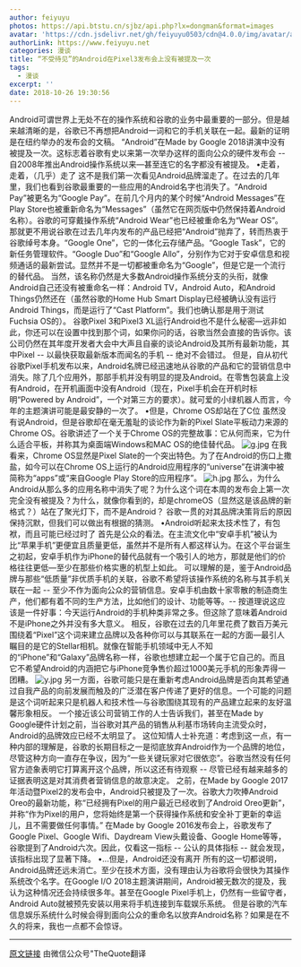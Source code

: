 ```yaml
---
author: feiyuyu
photos: https://api.btstu.cn/sjbz/api.php?lx=dongman&format=images
avatar: 'https://cdn.jsdelivr.net/gh/feiyuyu0503/cdn@4.0.0/img/avatar/avater.jpg'
authorLink: https://www.feiyuyu.net
categories: 漫谈
title: “不受待见”的Android在Pixel3发布会上没有被提及一次
tags:
  - 漫谈
excerpt: ''
date: 2018-10-26 19:30:56
---
```


Android可谓世界上无处不在的操作系统和谷歌的业务中最重要的一部分。但是越来越清晰的是，谷歌已不再想把Android一词和它的手机关联在一起。最新的证明是在纽约举办的发布会的文稿。 “Android”在Made by Google 2018讲演中没有被提及一次。这标志着谷歌有史以来第一次举办这样的面向公众的硬件发布会 -- 自2008年推出Android操作系统以来—甚至连它的名字都没有被提及。 •走着，走着，（几乎）走了 这不是我们第一次看见Android品牌溜走了。在过去的几年里，我们也看到谷歌最重要的一些应用的Android名字也消失了。“Android Pay”被更名为“Google Pay”。在前几个月内的某个时候“Android Messages”在Play Store也被重新命名为“Messages”（虽然它在网页版中仍然保持着Android名称）。谷歌的可穿戴操作系统“Android Wear”也已经被重命名为“Wear OS”。 那就更不用说谷歌在过去几年内发布的产品已经把“Android”抛弃了，转而热衷于谷歌绰号本身。“Google One”，它的一体化云存储产品。“Google Task”，它的新任务管理软件。“Google Duo”和“Google Allo”，分别作为它对于安卓信息和视频通话的最新尝试。显然并不是一切都被重命名为“Google”，但是它是一个流行的替代品。 当然，该名称仍然是大多数Android操作系统分支的头衔，就像Android自己还没有被重命名一样：Android TV，Android Auto，和Android Things仍然还在（虽然谷歌的Home Hub Smart Display已经被确认没有运行Android Things，而是运行了“Cast Platform”。我们也确认那是用于测试Fuchsia OS的）。 谷歌Pixel 3和Pixel3 XL运行Android也不是什么秘密—远非如此，你还可以在设置中找到那个词，如果你问的话，谷歌当然会直接的告诉你。该公司仍然在其年度开发者大会中大声且自豪的谈论Android及其所有最新功能，其中Pixel -- 以最快获取最新版本而闻名的手机 -- 绝对不会错过。 但是，自从初代谷歌Pixel手机发布以来，Android名牌已经迅速地从谷歌的产品和它的营销信息中消失。除了几个应用外，那部手机并没有明显的提及Android。在零售包装盒上没有Android，在开机画面中没有Android（现在，Pixel手机会在开机时标明“Powered by Android”，一个对第三方的要求）。就可爱的小绿机器人而言，今年的主题演讲可能是最安静的一次了。 •但是，Chrome OS却站在了C位 虽然没有说Android，但是谷歌却在毫无羞耻的谈论作为新的Pixel Slate平板动力来源的Chrome OS。谷歌讲述了一个关于Chrome OS的完整故事：它从何而来，它为什么适合平板，并称其为桌面端Windows和MAC OS的绝佳替代品。 ![g.jpg](https://i.loli.net/2018/10/26/5bd2f95697618.jpg "g.jpg") 在我看来，Chrome OS显然是Pixel Slate的一个突出特色。为了在Android的伤口上撒盐，如今可以在Chrome OS上运行的Android应用程序的“universe”在讲演中被简称为“apps”或“来自Google Play Store的应用程序”。 ![h.jpg](https://i.loli.net/2018/10/26/5bd2f9928e454.jpg "h.jpg") 那么，为什么Android从那么多的应用名称中消失了呢？为什么这个词在本周的发布会上第一次完全没有被提及？为什么，就像你看到的，却是chromeOS（显然这是该品牌的新格式？）站在了聚光灯下，而不是Android？ 谷歌一贯的对其品牌决策背后的原因保持沉默，但我们可以做出有根据的猜测。 •Android听起来太技术性了，有包袱，而且可能已经过时了 首先是公众的看法。在主流文化中“安卓手机”被认为比“苹果手机”更便宜且质量更低，虽然并不是所有人都这样认为。在这个平台诞生之初起，安卓手机作为iPhone的替代品就有一个吸引人的地方，那就是他们的价格往往更低—至少在那些价格实惠的机型上如此。 可以理解的是，鉴于Android品牌与那些“低质量”非优质手机的关联，谷歌不希望将该操作系统的名称与其手机关联在一起 -- 至少不作为面向公众的营销信息。安卓手机由数十家零散的制造商生产，他们都有着不同的生产方法，比如他们的设计、功能等等。-- 按道理说这应该是一件好事：今天运行Android的手机种类非常之多。但这除了意味着Android不是iPhone之外并没有多大意义。 相反，谷歌在过去的几年里花费了数百万美元围绕着“Pixel”这个词来建立品牌以及各种你可以与其联系在一起的方面—最引人瞩目的是它的Stellar相机。就像在智能手机领域中无人不知的“iPhone”和“Galaxy”品牌名称一样，谷歌也想建立起一个属于它自己的。而且它不希望Android的内涵把它与iPhone竞争售价超过1000美元手机的形象弄得一团糟。 ![y.jpg](https://i.loli.net/2018/10/26/5bd2f9aa64272.jpg "y.jpg") 另一方面，谷歌可能只是在重新考虑Android品牌是否向其希望通过自我产品的向前发展而触及的广泛潜在客户传递了更好的信息。一个可能的问题是这个词听起来只是机器人和技术性—与谷歌围绕其现有的产品建立起来的友好温馨形象相反。 一个接近该公司营销工作的人士告诉我们，甚至在Made by Google硬件计划之前，当谷歌对其产品的销售从利基市场转向主流受众时，Android的品牌效应已经不太明显了。 这位知情人士补充道：考虑到这一点，有一种内部的理解是，谷歌的长期目标之一是彻底放弃Android作为一个品牌的地位，尽管这种方向一直存在争议，因为“一些关键玩家对它很依恋”。谷歌当然没有任何官方迹象表明它打算离开这个品牌，所以这还有待观察 -- 尽管已经有越来越多的证据表明这是对其消费者营销信息的故意决定。 之前，在Made by Google 2017年活动暨Pixel2的发布会中，Android只被提及了一次。谷歌大力吹捧Android Oreo的最新功能，称“已经拥有Pixel的用户最近已经收到了Android Oreo更新”，并称“作为Pixel的用户，您将始终是第一个获得操作系统和安全补丁更新的幸运儿，且不需要做任何事情。” 在Made by Google 2016发布会上，谷歌发布了Google Pixel、Google Wifi、Daydream View头戴设备、Google Home等等，谷歌提到了Android六次。因此，仅看这一指标 -- 公认的具体指标 -- 就会发现，该指标出现了显著下降。 •...但是，Android还没有离开 所有的这一切都说明，Android品牌还远未消亡。至少在技术方面，没有理由认为谷歌将会很快为其操作系统改个名字。在Google I/O 2018主题演讲期间，Android被无数次的提及，我认为这种情况还会持续很多年。甚至在Google Pixel手机上，仍然有一些留守者，Android Auto就被预先安装以用来将手机连接到车载娱乐系统。 但是谷歌的汽车信息娱乐系统什么时候会得到面向公众的重命名以放弃Android名称？如果是在不久的将来，我也一点都不会惊讶。

* * *

[原文链接](https://9to5google.com/2018/10/11/the-dirty-word-android-dead-made-by-google/ "原文链接") 由微信公众号"TheQuote翻译
